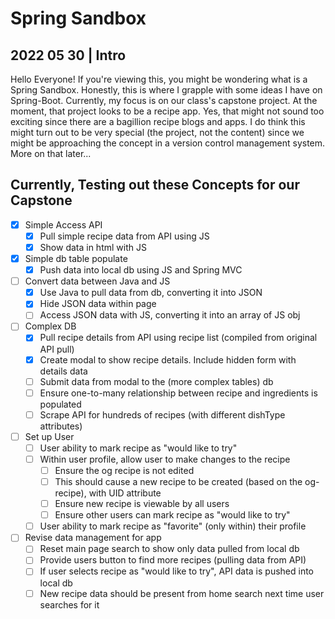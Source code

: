 # Spring Sandbox

## 2022 05 30  | Intro
Hello Everyone!  If you're viewing this, you might be wondering what is a Spring Sandbox.  Honestly, this is where I grapple with some ideas I have on Spring-Boot.  Currently, my focus is on our class's capstone project.  At the moment, that project looks to be a recipe app.  Yes, that might not sound too exciting since there are a bagillion recipe blogs and apps.  I do think this might turn out to be very special (the project, not the content) since we might be approaching the concept in a version control management system.  More on that later...

## Currently, Testing out these Concepts for our Capstone
- [X] Simple Access API
  - [X] Pull simple recipe data from API using JS
  - [X] Show data in html with JS
- [X] Simple db table populate
  - [X] Push data into local db using JS and Spring MVC
- [ ] Convert data between Java and JS
  - [X] Use Java to pull data from db, converting it into JSON 
  - [X] Hide JSON data within page 
  - [ ] Access JSON data with JS, converting it into an array of JS obj
- [ ] Complex DB
  - [X] Pull recipe details from API using recipe list (compiled from original API pull)
  - [X] Create modal to show recipe details.  Include hidden form with details data
  - [ ] Submit data from modal to the (more complex tables) db
  - [ ] Ensure one-to-many relationship between recipe and ingredients is populated
  - [ ] Scrape API for hundreds of recipes (with different dishType attributes)
- [ ] Set up User
  - [ ] User ability to mark recipe as "would like to try"
  - [ ] Within user profile, allow user to make changes to the recipe
    - [ ] Ensure the og recipe is not edited 
    - [ ] This should cause a new recipe to be created (based on the og-recipe), with UID attribute
    - [ ] Ensure new recipe is viewable by all users
    - [ ] Ensure other users can mark recipe as "would like to try" 
  - [ ] User ability to mark recipe as "favorite" (only within) their profile
- [ ] Revise data management for app
  - [ ] Reset main page search to show only data pulled from local db
  - [ ] Provide users button to find more recipes (pulling data from API)
  - [ ] If user selects recipe as "would like to try", API data is pushed into local db
  - [ ] New recipe data should be present from home search next time user searches for it
